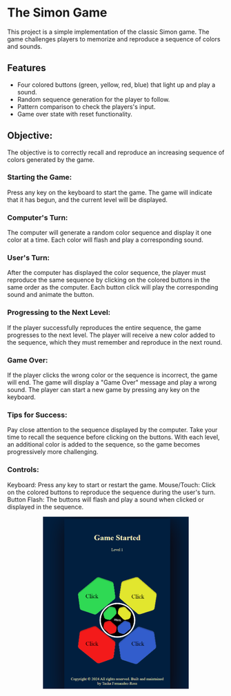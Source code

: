# The Simon Game
This project is a simple implementation of the classic Simon game.
The game challenges players to memorize and reproduce a sequence of colors and sounds.
## Features
- Four colored buttons (green, yellow, red, blue) that light up and play a sound.
- Random sequence generation for the player to follow.
- Pattern comparison to check the players's input.
- Game over state with reset functionality.

## Objective:
The objective is to correctly recall and reproduce an increasing sequence of colors generated by the game.

### Starting the Game:
Press any key on the keyboard to start the game.
The game will indicate that it has begun, and the current level will be displayed.

### Computer's Turn:
The computer will generate a random color sequence and display it one color at a time.
Each color will flash and play a corresponding sound. 

### User's Turn:
After the computer has displayed the color sequence, the player must reproduce the same sequence by clicking on the colored buttons in the same order as the computer.
Each button click will play the corresponding sound and animate the button.

### Progressing to the Next Level:
If the player successfully reproduces the entire sequence, the game progresses to the next level.
The player will receive a new color added to the sequence, which they must remember and reproduce in the next round.

### Game Over:
If the player clicks the wrong color or the sequence is incorrect, the game will end.
The game will display a "Game Over" message and play a wrong sound.
The player can start a new game by pressing any key on the keyboard.

### Tips for Success:
Pay close attention to the sequence displayed by the computer.
Take your time to recall the sequence before clicking on the buttons.
With each level, an additional color is added to the sequence, so the game becomes progressively more challenging.

### Controls:
Keyboard: Press any key to start or restart the game.
Mouse/Touch: Click on the colored buttons to reproduce the sequence during the user's turn.
Button Flash: The buttons will flash and play a sound when clicked or displayed in the sequence.

<div align="center"><img src="https://github.com/TFR25/TheSimonGame/blob/main/images/Game_Img.png" | height=400></div>
